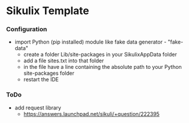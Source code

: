 # Sikulix Template

### Configuration

* import Python (pip installed) module like fake data generator - "fake-data"
   * create a folder Lib/site-packages in your SikulixAppData folder
   * add a file sites.txt into that folder
   * in the file have a line containing the absolute path to your Python site-packages folder
   * restart the IDE

### ToDo

* add request library
   * https://answers.launchpad.net/sikuli/+question/222395
